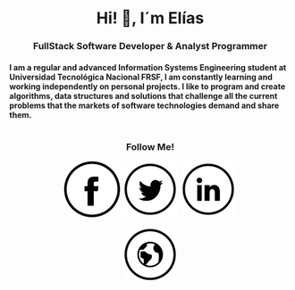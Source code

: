 <body>
<h1 align="center">Hi! 👋, I´m Elías</h1>
<h3 align="center">FullStack Software Developer & Analyst Programmer</h3>
<h4 align="left">I am a regular and advanced Information Systems Engineering student at Universidad Tecnológica Nacional FRSF, I am constantly learning and working independently on personal projects. I like to program and create algorithms, data structures and solutions that challenge all the current problems that the markets of software technologies demand and share them.</h5>
 <h1> 
 <h3 align="center">Follow Me!</h3>

  <div align="center" width="600px">
<a href="https://www.facebook.com/elias.suiva" target="_blank"><img src="https://github.com/eliassuiva/eliassuiva/blob/main/assets/fb.png" alt="Facebook" width="100"></a>
<a href="https://twitter.com/Elias_Suiva" target="_blank"><img src="https://github.com/eliassuiva/eliassuiva/blob/main/assets/tw.png" alt="Twitter" width="100"></a>
<a href="https://www.linkedin.com/in/eliassuiva404/" target="_blank"><img src="https://github.com/eliassuiva/eliassuiva/blob/main/assets/in.png" alt="LinkedIn" width="100"></a>

<a href="https://eliassuiva.000webhostapp.com/" target="_blank"><img src="https://github.com/eliassuiva/eliassuiva/blob/main/assets/www.png" alt="Website" width="100"></a>
   </div>
</body>
